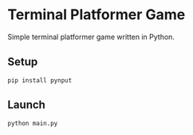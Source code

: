 # Terminal Platformer Game

Simple terminal platformer game written in Python.

## Setup

`pip install pynput`

## Launch
`python main.py`

